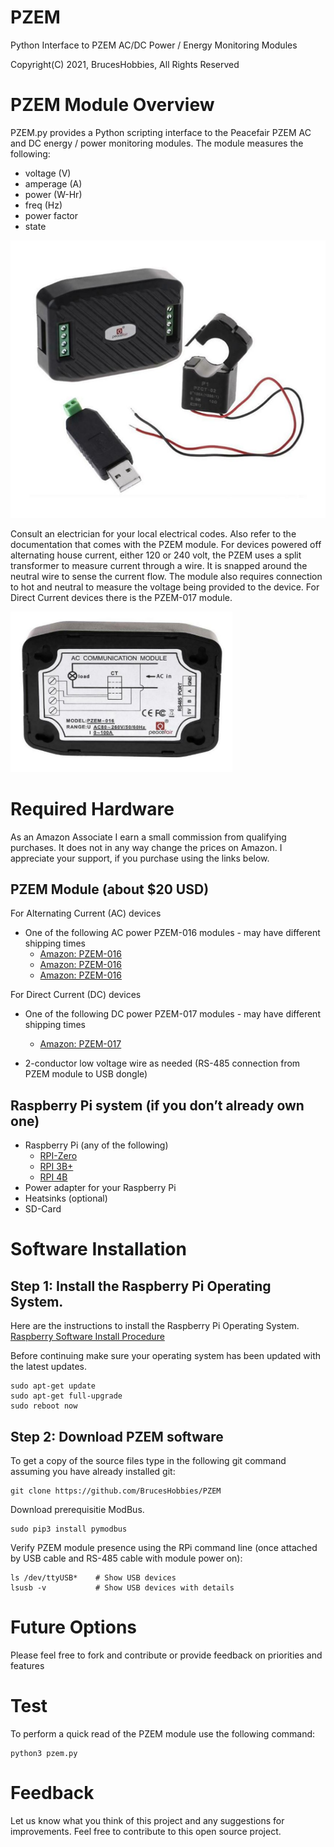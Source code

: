 # PZEM
Python Interface to PZEM AC/DC Power / Energy Monitoring Modules

Copyright(C) 2021, BrucesHobbies,
All Rights Reserved

# PZEM Module Overview
PZEM.py provides a Python scripting interface to the Peacefair PZEM AC and DC energy / power monitoring modules. The module measures the following:
- voltage (V)
- amperage (A)
- power (W-Hr)
- freq (Hz)
- power factor
- state

![Figure 1: PZEM](https://github.com/BrucesHobbies/sumpMaster/blob/main/figures/figure1.png)

Consult an electrician for your local electrical codes. Also refer to the documentation that comes with the PZEM module. For devices powered off alternating house current, either 120 or 240 volt, the PZEM uses a split transformer to measure current through a wire. It is snapped around the neutral wire to sense the current flow. The module also requires connection to hot and neutral to measure the voltage being provided to the device. For Direct Current devices there is the PZEM-017 module.

![Figure 2: PZEM Wiring](https://github.com/BrucesHobbies/sumpMaster/blob/main/figures/figure2.png)

# Required Hardware 
As an Amazon Associate I earn a small commission from qualifying purchases. It does not in any way change the prices on Amazon. I appreciate your support, if you purchase using the links below.
## PZEM Module (about $20 USD)
For Alternating Current (AC) devices
- One of the following AC power PZEM-016 modules - may have different shipping times
  - [Amazon: PZEM-016](https://amzn.to/394y8VT)
  - [Amazon: PZEM-016](https://amzn.to/2PhmK1M)
  - [Amazon: PZEM-016](https://amzn.to/3lG36su)

For Direct Current (DC) devices
- One of the following DC power PZEM-017 modules - may have different shipping times
  - [Amazon: PZEM-017](https://amzn.to/315rXwv)

- 2-conductor low voltage wire as needed (RS-485 connection from PZEM module to USB dongle)

## Raspberry Pi system (if you don’t already own one)
- Raspberry Pi (any of the following)
  - [RPI-Zero]( https://amzn.to/3ly0mM0)
  - [RPI 3B+]( https://amzn.to/3lyPBJe)
  - [RPI 4B]( https://amzn.to/2Vwulto)
- Power adapter for your Raspberry Pi
- Heatsinks (optional)
- SD-Card


# Software Installation
## Step 1: Install the Raspberry Pi Operating System.
Here are the instructions to install the Raspberry Pi Operating System.
[Raspberry Software Install Procedure](https://www.raspberrypi.org/software/operating-systems/)

Before continuing make sure your operating system has been updated with the latest updates.

    sudo apt-get update
    sudo apt-get full-upgrade
    sudo reboot now


## Step 2: Download PZEM software
To get a copy of the source files type in the following git command assuming you have already installed git:

    git clone https://github.com/BrucesHobbies/PZEM

Download prerequisitie ModBus.

    sudo pip3 install pymodbus

Verify PZEM module presence using the RPi command line (once attached by USB cable and RS-485 cable with module power on):

    ls /dev/ttyUSB*    # Show USB devices
    lsusb -v           # Show USB devices with details

# Future Options
Please feel free to fork and contribute or provide feedback on priorities and features

# Test 
To perform a quick read of the PZEM module use the following command:

    python3 pzem.py

# Feedback
Let us know what you think of this project and any suggestions for improvements. Feel free to contribute to this open source project.
